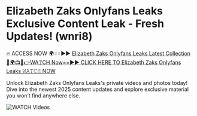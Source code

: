 # Elizabeth Zaks Onlyfans Leaks Exclusive Content Leak - Fresh Updates! (wnri8)

🔥 ACCESS NOW 🌍==►► <a href="https://tinyurl.com/3fjeunct" rel="nofollow">Elizabeth Zaks Onlyfans Leaks Latest Collection</a></h3>
[🔴🌍📺📱👉WA𝚃CH Now==►► CLICK HERE TO Elizabeth Zaks Onlyfans Leaks 𝚆𝙰𝚃𝙲𝙷 NOW](https://tinyurl.com/3fjeunct)

Unlock Elizabeth Zaks Onlyfans Leaks's private videos and photos today! Dive into the newest 2025 content updates and explore exclusive material you won’t find anywhere else.


<a href="https://tinyurl.com/3fjeunct" rel="nofollow" data-target="animated-image.originalLink"><img src="https://camo.githubusercontent.com/8a4f000d20f83aca3bf7ec5f350d767afa0574a8a352519fd8cfa583a6f93a33/68747470733a2f2f692e696d6775722e636f6d2f644a486b345a712e676966" alt="WATCH Videos" data-canonical-src="https://i.imgur.com/dJHk4Zq.gif" style="max-width: 100%; display: inline-block;" data-target="animated-image.originalImage"></a>
